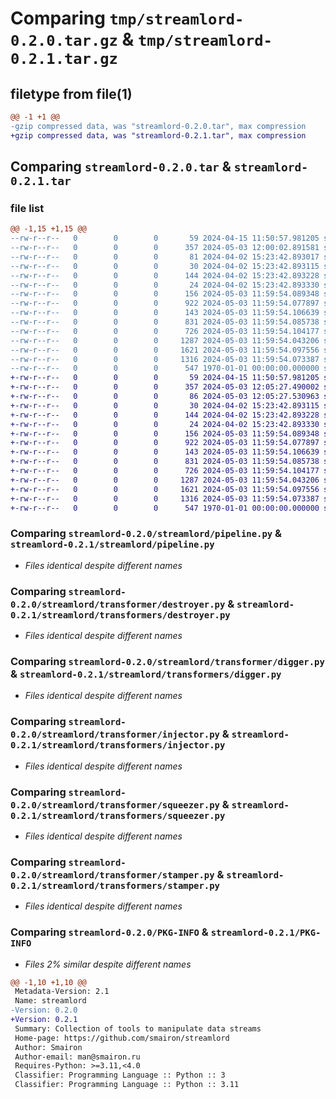 # Comparing `tmp/streamlord-0.2.0.tar.gz` & `tmp/streamlord-0.2.1.tar.gz`

## filetype from file(1)

```diff
@@ -1 +1 @@
-gzip compressed data, was "streamlord-0.2.0.tar", max compression
+gzip compressed data, was "streamlord-0.2.1.tar", max compression
```

## Comparing `streamlord-0.2.0.tar` & `streamlord-0.2.1.tar`

### file list

```diff
@@ -1,15 +1,15 @@
--rw-r--r--   0        0        0       59 2024-04-15 11:50:57.981205 streamlord-0.2.0/README.md
--rw-r--r--   0        0        0      357 2024-05-03 12:00:02.891581 streamlord-0.2.0/pyproject.toml
--rw-r--r--   0        0        0       81 2024-04-02 15:23:42.893017 streamlord-0.2.0/streamlord/__init__.py
--rw-r--r--   0        0        0       30 2024-04-02 15:23:42.893115 streamlord-0.2.0/streamlord/collector/__init__.py
--rw-r--r--   0        0        0      144 2024-04-02 15:23:42.893228 streamlord-0.2.0/streamlord/collector/navigation.py
--rw-r--r--   0        0        0       24 2024-04-02 15:23:42.893330 streamlord-0.2.0/streamlord/definitions/__init__.py
--rw-r--r--   0        0        0      156 2024-05-03 11:59:54.089348 streamlord-0.2.0/streamlord/definitions/contracts.py
--rw-r--r--   0        0        0      922 2024-05-03 11:59:54.077897 streamlord-0.2.0/streamlord/pipeline.py
--rw-r--r--   0        0        0      143 2024-05-03 11:59:54.106639 streamlord-0.2.0/streamlord/transformer/__init__.py
--rw-r--r--   0        0        0      831 2024-05-03 11:59:54.085738 streamlord-0.2.0/streamlord/transformer/destroyer.py
--rw-r--r--   0        0        0      726 2024-05-03 11:59:54.104177 streamlord-0.2.0/streamlord/transformer/digger.py
--rw-r--r--   0        0        0     1287 2024-05-03 11:59:54.043206 streamlord-0.2.0/streamlord/transformer/injector.py
--rw-r--r--   0        0        0     1621 2024-05-03 11:59:54.097556 streamlord-0.2.0/streamlord/transformer/squeezer.py
--rw-r--r--   0        0        0     1316 2024-05-03 11:59:54.073387 streamlord-0.2.0/streamlord/transformer/stamper.py
--rw-r--r--   0        0        0      547 1970-01-01 00:00:00.000000 streamlord-0.2.0/PKG-INFO
+-rw-r--r--   0        0        0       59 2024-04-15 11:50:57.981205 streamlord-0.2.1/README.md
+-rw-r--r--   0        0        0      357 2024-05-03 12:05:27.490002 streamlord-0.2.1/pyproject.toml
+-rw-r--r--   0        0        0       86 2024-05-03 12:05:27.530963 streamlord-0.2.1/streamlord/__init__.py
+-rw-r--r--   0        0        0       30 2024-04-02 15:23:42.893115 streamlord-0.2.1/streamlord/collectors/__init__.py
+-rw-r--r--   0        0        0      144 2024-04-02 15:23:42.893228 streamlord-0.2.1/streamlord/collectors/navigation.py
+-rw-r--r--   0        0        0       24 2024-04-02 15:23:42.893330 streamlord-0.2.1/streamlord/definitions/__init__.py
+-rw-r--r--   0        0        0      156 2024-05-03 11:59:54.089348 streamlord-0.2.1/streamlord/definitions/contracts.py
+-rw-r--r--   0        0        0      922 2024-05-03 11:59:54.077897 streamlord-0.2.1/streamlord/pipeline.py
+-rw-r--r--   0        0        0      143 2024-05-03 11:59:54.106639 streamlord-0.2.1/streamlord/transformers/__init__.py
+-rw-r--r--   0        0        0      831 2024-05-03 11:59:54.085738 streamlord-0.2.1/streamlord/transformers/destroyer.py
+-rw-r--r--   0        0        0      726 2024-05-03 11:59:54.104177 streamlord-0.2.1/streamlord/transformers/digger.py
+-rw-r--r--   0        0        0     1287 2024-05-03 11:59:54.043206 streamlord-0.2.1/streamlord/transformers/injector.py
+-rw-r--r--   0        0        0     1621 2024-05-03 11:59:54.097556 streamlord-0.2.1/streamlord/transformers/squeezer.py
+-rw-r--r--   0        0        0     1316 2024-05-03 11:59:54.073387 streamlord-0.2.1/streamlord/transformers/stamper.py
+-rw-r--r--   0        0        0      547 1970-01-01 00:00:00.000000 streamlord-0.2.1/PKG-INFO
```

### Comparing `streamlord-0.2.0/streamlord/pipeline.py` & `streamlord-0.2.1/streamlord/pipeline.py`

 * *Files identical despite different names*

### Comparing `streamlord-0.2.0/streamlord/transformer/destroyer.py` & `streamlord-0.2.1/streamlord/transformers/destroyer.py`

 * *Files identical despite different names*

### Comparing `streamlord-0.2.0/streamlord/transformer/digger.py` & `streamlord-0.2.1/streamlord/transformers/digger.py`

 * *Files identical despite different names*

### Comparing `streamlord-0.2.0/streamlord/transformer/injector.py` & `streamlord-0.2.1/streamlord/transformers/injector.py`

 * *Files identical despite different names*

### Comparing `streamlord-0.2.0/streamlord/transformer/squeezer.py` & `streamlord-0.2.1/streamlord/transformers/squeezer.py`

 * *Files identical despite different names*

### Comparing `streamlord-0.2.0/streamlord/transformer/stamper.py` & `streamlord-0.2.1/streamlord/transformers/stamper.py`

 * *Files identical despite different names*

### Comparing `streamlord-0.2.0/PKG-INFO` & `streamlord-0.2.1/PKG-INFO`

 * *Files 2% similar despite different names*

```diff
@@ -1,10 +1,10 @@
 Metadata-Version: 2.1
 Name: streamlord
-Version: 0.2.0
+Version: 0.2.1
 Summary: Collection of tools to manipulate data streams
 Home-page: https://github.com/smairon/streamlord
 Author: Smairon
 Author-email: man@smairon.ru
 Requires-Python: >=3.11,<4.0
 Classifier: Programming Language :: Python :: 3
 Classifier: Programming Language :: Python :: 3.11
```

